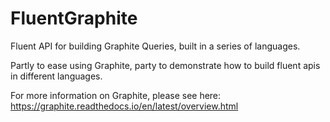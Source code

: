 # FluentGraphite

Fluent API for building Graphite Queries, built in a series of languages.

Partly to ease using Graphite, party to demonstrate how to build fluent apis in different languages.

For more information on Graphite, please see here: https://graphite.readthedocs.io/en/latest/overview.html